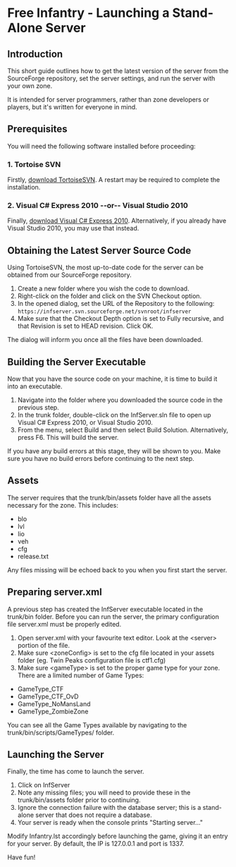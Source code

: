 ﻿Free Infantry - Launching a Stand-Alone Server
==============================================


Introduction
------------

This short guide outlines how to get the latest version of the server from the SourceForge repository, 
set the server settings, and run the server with your own zone.

It is intended for server programmers, rather than zone developers or players, but it's written for everyone in mind.


Prerequisites
------------

You will need the following software installed before proceeding:

### 1. Tortoise SVN

Firstly, [download TortoiseSVN](http://tortoisesvn.net/downloads.html). A restart may be required
to complete the installation.

### 2. Visual C# Express 2010 --or-- Visual Studio 2010

Finally, [download Visual C# Express 2010](http://www.microsoft.com/express/Downloads/#2010-Visual-CS).
Alternatively, if you already have Visual Studio 2010, you may use that instead.


Obtaining the Latest Server Source Code
---------------------------------------

Using TortoiseSVN, the most up-to-date code for the server can be obtained from our SourceForge repository.

1. Create a new folder where you wish the code to download.
2. Right-click on the folder and click on the SVN Checkout option.
3. In the opened dialog, set the URL of the Repository to the following: `https://infserver.svn.sourceforge.net/svnroot/infserver`
4. Make sure that the Checkout Depth option is set to Fully recursive, and that Revision is set to HEAD revision. Click OK.

The dialog will inform you once all the files have been downloaded.

Building the Server Executable
------------------------------

Now that you have the source code on your machine, it is time to build it into an executable.

1. Navigate into the folder where you downloaded the source code in the previous step.
2. In the trunk folder, double-click on the InfServer.sln file to open up Visual C# Express 2010, or Visual Studio 2010.
3. From the menu, select Build and then select Build Solution. Alternatively, press F6. This will build the server.

If you have any build errors at this stage, they will be shown to you. Make sure you have no build errors before continuing to the
next step.


Assets
------

The server requires that the trunk/bin/assets folder have all the assets necessary for the zone. This includes:

 * blo
 * lvl
 * lio
 * veh
 * cfg
 * release.txt

Any files missing will be echoed back to you when you first start the server.


Preparing server.xml
--------------------

A previous step has created the InfServer executable located in the trunk/bin folder. Before you can run the server, the
primary configuration file server.xml must be properly edited.

1. Open server.xml with your favourite text editor. Look at the &lt;server&gt; portion of the file.
2. Make sure &lt;zoneConfig&gt; is set to the cfg file located in your assets folder (eg. Twin Peaks configuration file is ctf1.cfg)
3. Make sure &lt;gameType&gt; is set to the proper game type for your zone. There are a limited number of Game Types:

 * GameType_CTF
 * GameType_CTF_OvD
 * GameType_NoMansLand
 * GameType_ZombieZone
 
You can see all the Game Types available by navigating to the trunk/bin/scripts/GameTypes/ folder.


Launching the Server
--------------------

Finally, the time has come to launch the server.

1. Click on InfServer
2. Note any missing files; you will need to provide these in the trunk/bin/assets folder prior to continuing.
3. Ignore the connection failure with the database server; this is a stand-alone server that does not require a database.
4. Your server is ready when the console prints "Starting server..."

Modify Infantry.lst accordingly before launching the game, giving it an entry for your server. By default, the IP is 127.0.0.1 and port
is 1337.


Have fun!
